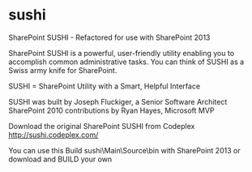 sushi
=====

SharePoint SUSHI - Refactored for use with SharePoint 2013

SharePoint SUSHI is a powerful, user-friendly utility enabling you to accomplish common administrative tasks. You can think of SUSHI as a Swiss army knife for SharePoint.

SUSHI = SharePoint Utility with a Smart, Helpful Interface

SUSHI was built by Joseph Fluckiger, a Senior Software Architect 
SharePoint 2010 contributions by Ryan Hayes, Microsoft MVP

Download the original SharePoint SUSHI from Codeplex http://sushi.codeplex.com/ 

You can use this Build  sushi\Main\Source\bin with SharePoint 2013 or download and BUILD your own


